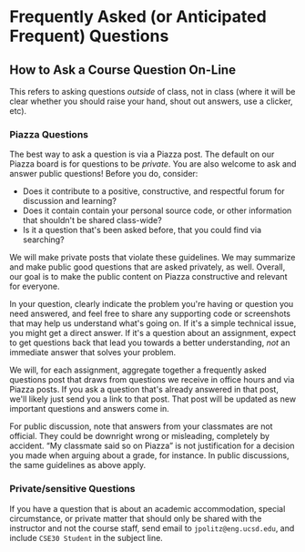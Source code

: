 # Frequently Asked (or Anticipated Frequent) Questions

## How to Ask a Course Question On-Line

This refers to asking questions _outside_ of class, not in class (where it will be clear whether you should raise your hand, shout out answers, use a clicker, etc).

### Piazza Questions

The best way to ask a question is via a Piazza post. The default on our Piazza board is for questions to be _private_. You are also welcome to ask and answer public questions! Before you do, consider:

- Does it contribute to a positive, constructive, and respectful forum for discussion and learning?
- Does it contain contain your personal source code, or other information that shouldn't be shared class-wide?
- Is it a question that's been asked before, that you could find via searching?

We will make private posts that violate these guidelines. We may summarize and make public good questions that are asked privately, as well. Overall, our goal is to make the public content on Piazza constructive and relevant for everyone.

In your question, clearly indicate the problem you're having or question you need answered, and feel free to share any supporting code or screenshots that may help us understand what's going on. If it's a simple technical issue, you might get a direct answer. If it's a question about an assignment, expect to get questions back that lead you towards a better understanding, _not_ an immediate answer that solves your problem.

We will, for each assignment, aggregate together a frequently asked questions post that draws from questions we receive in office hours and via Piazza posts. If you ask a question that's already answered in that post, we'll likely just send you a link to that post. That post will be updated as new important questions and answers come in.

For public discussion, note that answers from your classmates are not official. They could be downright wrong or misleading, completely by accident. “My classmate said so on Piazza” is not justification for a decision you made when arguing about a grade, for instance. In public discussions, the same guidelines as above apply.

### Private/sensitive Questions

If you have a question that is about an academic accommodation, special circumstance, or private matter that should only be shared with the instructor and not the course staff, send email to `jpolitz@eng.ucsd.edu`, and include `CSE30 Student` in the subject line.

